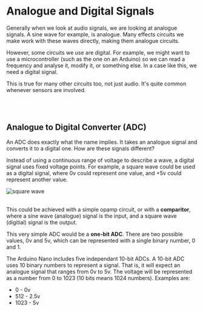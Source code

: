 # Analogue and Digital Signals

Generally when we look at audio signals, we are looking at analogue signals. A sine wave for example, is analogue. Many effects circuits we make work with these waves directly, making them analogue circuits.

However, some circuits we use are digital. For example, we might want to use a microcontroller (such as the one on an Arduino) so we can read a frequency and analyse it, modify it, or something else. In a case like this, we need a digital signal.

This is true for many other circuits too, not just audio. It's quite common whenever sensors are involved.


</br></br>
## Analogue to Digital Converter (ADC)
An ADC does exactly what the name implies. It takes an analogue signal and converts it to a digital one. How are these signals different?

Instead of using a continuous range of voltage to describe a wave, a digital signal uses fixed voltage points. For example, a square wave could be used as a digital signal, where 0v could represent one value, and +5v could represent another value.

![square wave](https://github.com/user-attachments/assets/dbe06180-b0fc-40e7-b84e-ed98c8acf814)
</br></br>

This could be achieved with a simple opamp circuit, or with a **comparitor**, where a sine wave (analogue) signal is the input, and a square wave (digitial) signal is the output.

This very simple ADC would be a **one-bit ADC**. There are two possible values, 0v and 5v, which can be represented with a single binary number, 0 and 1.

The Arduino Nano includes five independant 10-bit ADCs. A 10-bit ADC uses 10 binary numbers to represent a signal. That is, it will expect an analogue signal that ranges from 0v to 5v. The voltage will be represented as a number from 0 to 1023 (10 bits means 1024 numbers). Examples are:
* 0 - 0v
* 512 - 2.5v
* 1023 - 5v
